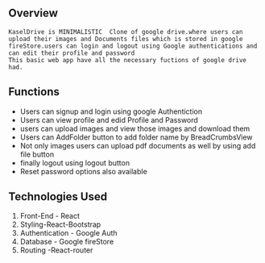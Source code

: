 ## Overview 
    KaselDrive is MINIMALISTIC  Clone of google drive.where users can upload their images and Documents files which is stored in google fireStore.users can login and logout using Google authentications and can edit their profile and password
    This basic web app have all the necessary fuctions of google drive had.
    
## Functions

- Users can signup and login using google  Authentiction
- Users can view profile and edid Profile and Password
- users can upload images and view those images and download them
- Users can AddFolder button to add folder name by BreadCrumbsView
- Not only images users can upload pdf documents as well by using add file button
- finally logout using logout button
- Reset password options also available  

## Technologies Used
1. Front-End - React
2. Styling-React-Bootstrap
3. Authentication - Google Auth
4. Database - Google fireStore
5. Routing -React-router
